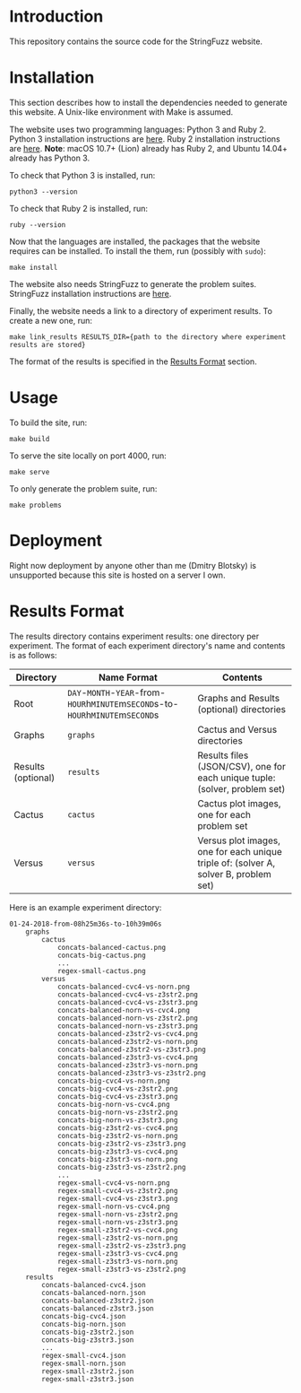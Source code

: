 Introduction
============

This repository contains the source code for the StringFuzz website.

Installation
============

This section describes how to install the dependencies needed to generate this website. A Unix-like environment with Make is assumed.

The website uses two programming languages: Python 3 and Ruby 2. Python 3 installation instructions are [here][python_install]. Ruby 2 installation instructions are [here][ruby_install]. **Note**: macOS 10.7+ (Lion) already has Ruby 2, and Ubuntu 14.04+ already has Python 3.

To check that Python 3 is installed, run:

    python3 --version

To check that Ruby 2 is installed, run:

    ruby --version

Now that the languages are installed, the packages that the website requires can be installed. To install the them, run (possibly with `sudo`):

    make install

The website also needs StringFuzz to generate the problem suites. StringFuzz installation instructions are [here][stringfuzz_install].

Finally, the website needs a link to a directory of experiment results. To create a new one, run:

    make link_results RESULTS_DIR={path to the directory where experiment results are stored}

The format of the results is specified in the [Results Format](#results-format) section.

Usage
=====

To build the site, run:

    make build

To serve the site locally on port 4000, run:

    make serve

To only generate the problem suite, run:

    make problems

Deployment
==========

Right now deployment by anyone other than me (Dmitry Blotsky) is unsupported because this site is hosted on a server I own.

Results Format
==============

The results directory contains experiment results: one directory per experiment. The format of each experiment directory's name and contents is as follows:

| Directory | Name Format | Contents |
| --------- | ----------- | -------- |
| Root | `DAY`-`MONTH`-`YEAR`-from-`HOUR`h`MINUTE`m`SECOND`s-to-`HOUR`h`MINUTE`m`SECOND`s | Graphs and Results (optional) directories |
| Graphs | `graphs` | Cactus and Versus directories |
| Results (optional) | `results` | Results files (JSON/CSV), one for each unique tuple: (solver, problem set) |
| Cactus | `cactus` | Cactus plot images, one for each problem set |
| Versus | `versus` | Versus plot images, one for each unique triple of: (solver A, solver B, problem set) |

Here is an example experiment directory:

    01-24-2018-from-08h25m36s-to-10h39m06s
        graphs
            cactus
                concats-balanced-cactus.png
                concats-big-cactus.png
                ...
                regex-small-cactus.png
            versus
                concats-balanced-cvc4-vs-norn.png
                concats-balanced-cvc4-vs-z3str2.png
                concats-balanced-cvc4-vs-z3str3.png
                concats-balanced-norn-vs-cvc4.png
                concats-balanced-norn-vs-z3str2.png
                concats-balanced-norn-vs-z3str3.png
                concats-balanced-z3str2-vs-cvc4.png
                concats-balanced-z3str2-vs-norn.png
                concats-balanced-z3str2-vs-z3str3.png
                concats-balanced-z3str3-vs-cvc4.png
                concats-balanced-z3str3-vs-norn.png
                concats-balanced-z3str3-vs-z3str2.png
                concats-big-cvc4-vs-norn.png
                concats-big-cvc4-vs-z3str2.png
                concats-big-cvc4-vs-z3str3.png
                concats-big-norn-vs-cvc4.png
                concats-big-norn-vs-z3str2.png
                concats-big-norn-vs-z3str3.png
                concats-big-z3str2-vs-cvc4.png
                concats-big-z3str2-vs-norn.png
                concats-big-z3str2-vs-z3str3.png
                concats-big-z3str3-vs-cvc4.png
                concats-big-z3str3-vs-norn.png
                concats-big-z3str3-vs-z3str2.png
                ...
                regex-small-cvc4-vs-norn.png
                regex-small-cvc4-vs-z3str2.png
                regex-small-cvc4-vs-z3str3.png
                regex-small-norn-vs-cvc4.png
                regex-small-norn-vs-z3str2.png
                regex-small-norn-vs-z3str3.png
                regex-small-z3str2-vs-cvc4.png
                regex-small-z3str2-vs-norn.png
                regex-small-z3str2-vs-z3str3.png
                regex-small-z3str3-vs-cvc4.png
                regex-small-z3str3-vs-norn.png
                regex-small-z3str3-vs-z3str2.png
        results
            concats-balanced-cvc4.json
            concats-balanced-norn.json
            concats-balanced-z3str2.json
            concats-balanced-z3str3.json
            concats-big-cvc4.json
            concats-big-norn.json
            concats-big-z3str2.json
            concats-big-z3str3.json
            ...
            regex-small-cvc4.json
            regex-small-norn.json
            regex-small-z3str2.json
            regex-small-z3str3.json

[python_install]: https://www.python.org/downloads/
[ruby_install]: https://www.ruby-lang.org/en/documentation/installation/
[stringfuzz_install]: https://github.com/dblotsky/stringfuzz#installing
